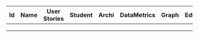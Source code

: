 | Id | Name | User Stories | Student | Archi | DataMetrics | Graph | Editor |
|----|------|--------------|---------|-------|-------------|-------|--------|
|    |      |              |         |       |             |       |        |
|    |      |              |         |       |             |       |        |
|    |      |              |         |       |             |       |        |